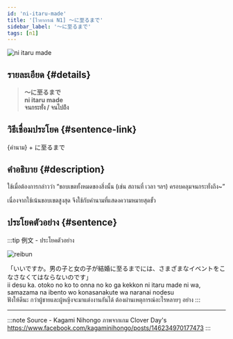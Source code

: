 ```yaml
---
id: 'ni-itaru-made'
title: '[ไวยากรณ์ N1] 〜に至るまで'
sidebar_label: '〜に至るまで'
tags: [n1]
---
```


![ni itaru made](https://res.cloudinary.com/kagamiweb/image/upload/v1631718084/nihongo/grammar/n1/ni-itaru-made.png)

## รายละเอียด {#details}

> **〜に至るまで**  
> **ni itaru made**  
> **จนกระทั่ง / จนไปถึง**

## วิธีเชื่อมประโยค {#sentence-link}

{คำนาม} + に至るまで

## คำอธิบาย {#description}

ใช้เมื่อต้องการกล่าวว่า “ขอบเขตทั้งหมดของสิ่งนั้น (เช่น สถานที่ เวลา ฯลฯ) ครอบคลุมจนกระทั่งถึง~”

เนื่องจากใช้เน้นขอบเขตสูงสุด จึงใช้กับคำนามที่แสดงความหมายสุดขั้ว

## ประโยคตัวอย่าง {#sentence}

:::tip 例文 - ประโยคตัวอย่าง

![reibun](https://res.cloudinary.com/kagamiweb/image/upload/v1631949866/nihongo/grammar/n1/reibun/ni-itaru-made.jpg)

「いいですか。男の子と女の子が結婚に至るまでには、さまざまなイベントをこなさなくてはならないのです」  
ii desu ka. otoko no ko to onna no ko ga kekkon ni itaru made ni wa, samazama na ibento wo konasanakute wa naranai nodesu  
ฟังให้ดีนะ กว่าผู้ชายและผู้หญิงจะมาแต่งงานกันได้ ต้องผ่านเหตุการณ์อะไรหลายๆ อย่าง
:::

---
:::note Source - Kagami Nihongo
ภาพจากเกม Clover Day's  
https://www.facebook.com/kagaminihongo/posts/146234970177473
:::